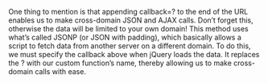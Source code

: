 One thing to mention is that appending
callback=?
to the end of the URL enables us to make cross-domain JSON and AJAX calls. Don’t forget this, otherwise the data will be limited to your own domain! This method uses what’s called JSONP (or JSON with padding), which basically allows a script to fetch data from another server on a different domain. To do this, we must specify the callback above when jQuery loads the data. It replaces the ? with our custom function’s name, thereby allowing us to make cross-domain calls with ease.

